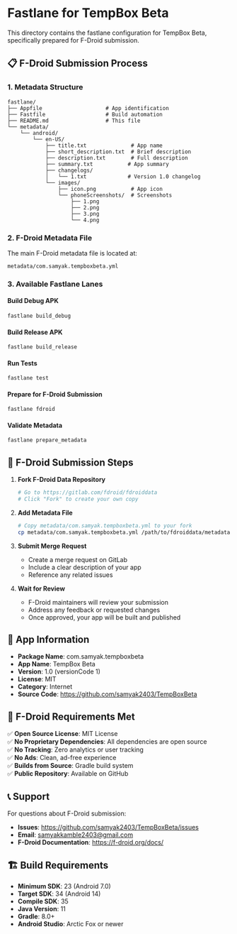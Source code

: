 # Fastlane for TempBox Beta

This directory contains the fastlane configuration for TempBox Beta, specifically prepared for F-Droid submission.

## 📋 F-Droid Submission Process

### 1. Metadata Structure
```
fastlane/
├── Appfile                    # App identification
├── Fastfile                   # Build automation
├── README.md                  # This file
└── metadata/
    └── android/
        └── en-US/
            ├── title.txt              # App name
            ├── short_description.txt  # Brief description
            ├── description.txt        # Full description
            ├── summary.txt           # App summary
            ├── changelogs/
            │   └── 1.txt             # Version 1.0 changelog
            └── images/
                ├── icon.png           # App icon
                └── phoneScreenshots/  # Screenshots
                    ├── 1.png
                    ├── 2.png
                    ├── 3.png
                    └── 4.png
```

### 2. F-Droid Metadata File
The main F-Droid metadata file is located at:
```
metadata/com.samyak.tempboxbeta.yml
```

### 3. Available Fastlane Lanes

#### Build Debug APK
```bash
fastlane build_debug
```

#### Build Release APK
```bash
fastlane build_release
```

#### Run Tests
```bash
fastlane test
```

#### Prepare for F-Droid Submission
```bash
fastlane fdroid
```

#### Validate Metadata
```bash
fastlane prepare_metadata
```

## 🚀 F-Droid Submission Steps

1. **Fork F-Droid Data Repository**
   ```bash
   # Go to https://gitlab.com/fdroid/fdroiddata
   # Click "Fork" to create your own copy
   ```

2. **Add Metadata File**
   ```bash
   # Copy metadata/com.samyak.tempboxbeta.yml to your fork
   cp metadata/com.samyak.tempboxbeta.yml /path/to/fdroiddata/metadata/
   ```

3. **Submit Merge Request**
   - Create a merge request on GitLab
   - Include a clear description of your app
   - Reference any related issues

4. **Wait for Review**
   - F-Droid maintainers will review your submission
   - Address any feedback or requested changes
   - Once approved, your app will be built and published

## 📱 App Information

- **Package Name**: com.samyak.tempboxbeta
- **App Name**: TempBox Beta
- **Version**: 1.0 (versionCode 1)
- **License**: MIT
- **Category**: Internet
- **Source Code**: https://github.com/samyak2403/TempBoxBeta

## 🔧 F-Droid Requirements Met

✅ **Open Source License**: MIT License  
✅ **No Proprietary Dependencies**: All dependencies are open source  
✅ **No Tracking**: Zero analytics or user tracking  
✅ **No Ads**: Clean, ad-free experience  
✅ **Builds from Source**: Gradle build system  
✅ **Public Repository**: Available on GitHub  

## 📞 Support

For questions about F-Droid submission:
- **Issues**: https://github.com/samyak2403/TempBoxBeta/issues
- **Email**: samyakkamble2403@gmail.com
- **F-Droid Documentation**: https://f-droid.org/docs/

## 🏗️ Build Requirements

- **Minimum SDK**: 23 (Android 7.0)
- **Target SDK**: 34 (Android 14)
- **Compile SDK**: 35
- **Java Version**: 11
- **Gradle**: 8.0+
- **Android Studio**: Arctic Fox or newer 
